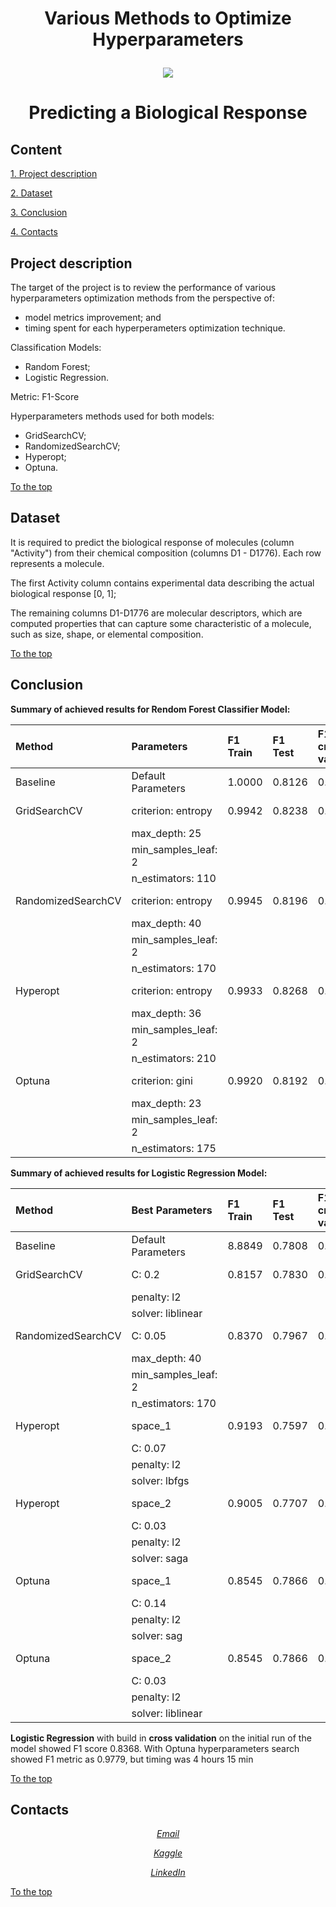 # <p align="center"> Various Methods to Optimize Hyperparameters

<p align="center"><img src = https://content.presspage.com/uploads/2170/6ae61bb5-ba0c-4eb0-b454-3c0073303768/1920_gettyimages-1182189621.jpg?10000></p>

# <p align="center"> Predicting a Biological Response

## Content
[1. Project description](README.md#project-description)

[2. Dataset](README.md#dataset)

[3. Conclusion](README.md#conclusion)

[4. Contacts](README.md#contacts)

## Project description

The target of the project is to review the performance of various hyperparameters optimization methods from the perspective of:
- model metrics improvement; and
- timing spent for each hyperperameters optimization technique.

Classification Models:
- Random Forest;
- Logistic Regression.

Metric: F1-Score

Hyperparameters methods used for both models:
- GridSearchCV;
- RandomizedSearchCV;
- Hyperopt;
- Optuna.

[To the top](README.md#content)

## Dataset

It is required to predict the biological response of molecules (column "Activity") from their chemical composition (columns D1 - D1776). Each row represents a molecule.

The first Activity column contains experimental data describing the actual biological response [0, 1];

The remaining columns D1-D1776 are molecular descriptors, which are computed properties that can capture some characteristic of a molecule, such as size, shape, or elemental composition.

[To the top](README.md#content)

## Conclusion
**Summary of achieved results for Rendom Forest Classifier Model:**

|**Method**|**Parameters**|**F1 Train**|**F1 Test**|**F1 cross-validation**|**Timing**|
|:--|:--|:--|:--|:--|:--|
|Baseline|Default Parameters|1.0000|0.8126|0.8132|---|
|GridSearchCV|criterion: entropy|0.9942|0.8238|0.7983|15 min 11 sec|
|            |max_depth: 25|
|            |min_samples_leaf: 2|
|            |n_estimators: 110|
|RandomizedSearchCV|criterion: entropy|0.9945|0.8196|0.7970|1 min 27 sec|
|                  |max_depth: 40|
|                  |min_samples_leaf: 2|
|                  |n_estimators: 170|
|Hyperopt|criterion: entropy|0.9933|0.8268|0.8139|4 min 22 sec|
|        |max_depth: 36|
|        |min_samples_leaf: 2|
|        |n_estimators: 210|
|Optuna  |criterion: gini|0.9920|0.8192|0.8181|4 min 52 sec|
|        |max_depth: 23|
|        |min_samples_leaf: 2|
|        |n_estimators: 175|

**Summary of achieved results for Logistic Regression Model:**

|**Method**|**Best Parameters**|**F1 Train**|**F1 Test**|**F1 cross-validation**|**Timing**|
|:--|:--|:--|:--|:--|:--|
|Baseline|Default Parameters|8.8849|0.7808|0.7759|---|
|GridSearchCV|C: 0.2|0.8157|0.7830|0.7827|22 min 52 sec|
|            |penalty: l2|
|            |solver: liblinear|
|RandomizedSearchCV|C: 0.05|0.8370|0.7967|0.7823|5 min 46 sec|
|                  |max_depth: 40|
|                  |min_samples_leaf: 2|
|                  |n_estimators: 170|
|Hyperopt|space_1|0.9193|0.7597|0.7596|5 min 15 sec|
|        |C: 0.07|
|        |penalty: l2|
|        |solver: lbfgs|
|Hyperopt|space_2|0.9005|0.7707|0.7703|13 min 03 sec|
|        |C: 0.03|
|        |penalty: l2|
|        |solver: saga|
|Optuna  |space_1|0.8545|0.7866|0.7824|6 min 38 sec|
|        |C: 0.14|
|        |penalty: l2|
|        |solver: sag|
|Optuna  |space_2|0.8545|0.7866|0.7916|18 min 54 sec|
|        |C: 0.03|
|        |penalty: l2|
|        |solver: liblinear|

**Logistic Regression** with build in **cross validation** on the initial run of the model showed F1 score 0.8368. With Optuna hyperparameters search showed F1 metric as 0.9779, but timing was 4 hours 15 min

[To the top](README.md#conclusion)

## Contacts

*<p align="center">[Email](natalia_konovalova@icloud.com)</p>*

*<p align="center">[Kaggle](https://www.kaggle.com/nataliamantyk)</p>* 

*<p align="center">[LinkedIn](https://www.linkedin.com/in/natalia-ds-198612241)</p>*

[To the top](README.md#contacts)